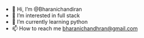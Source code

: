 - 👋 Hi, I’m @Bharanichandiran
- 👀 I’m interested in full stack
- 🌱 I’m currently learning python
- 📫 How to reach me bharanichandhran@gmail.com

<!---
Bharanichandiran/Bharanichandiran is a ✨ special ✨ repository because its `README.md` (this file) appears on your GitHub profile.
You can click the Preview link to take a look at your changes.
--->
